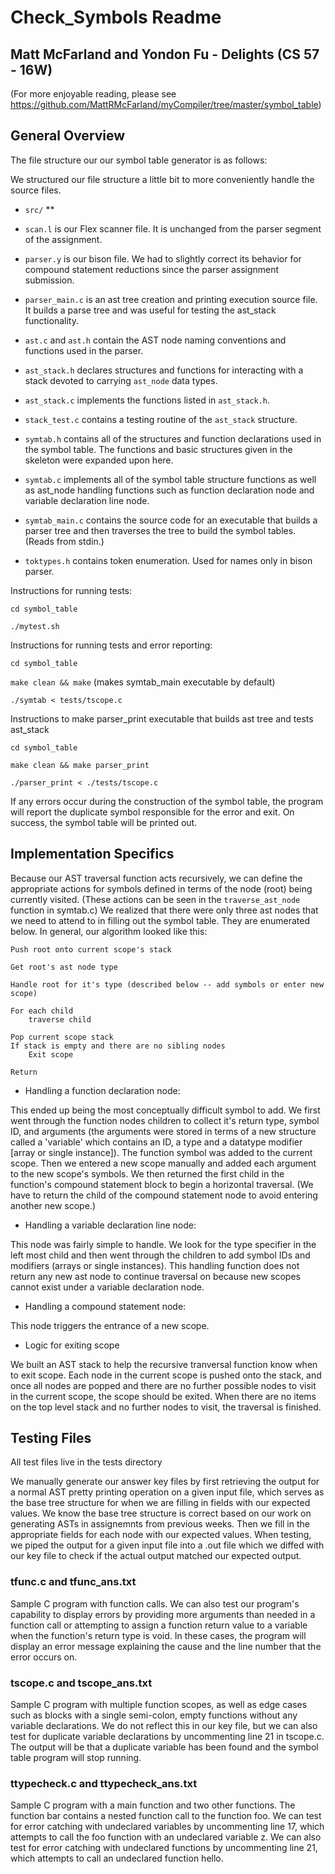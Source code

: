 # Check_Symbols Readme
## Matt McFarland and Yondon Fu - Delights (CS 57 - 16W)
(For more enjoyable reading, please see https://github.com/MattRMcFarland/myCompiler/tree/master/symbol_table)

## General Overview
The file structure our our symbol table generator is as follows:

We structured our file structure a little bit to more conveniently handle the source files.
* `src/`
**


* `scan.l` is our Flex scanner file. It is unchanged from the parser segment of the assignment.
* `parser.y` is our bison file. We had to slightly correct its behavior for compound statement reductions since the parser assignment submission.
* `parser_main.c` is an ast tree creation and printing execution source file. It builds a parse tree and was useful for testing the ast_stack functionality.
* `ast.c` and `ast.h` contain the AST node naming conventions and functions used in the parser.
* `ast_stack.h` declares structures and functions for interacting with a stack devoted to carrying `ast_node` data types.
* `ast_stack.c` implements the functions listed in `ast_stack.h`.
* `stack_test.c` contains a testing routine of the `ast_stack` structure.
* `symtab.h` contains all of the structures and function declarations used in the symbol table. The functions and basic structures given in the skeleton were expanded upon here.
* `symtab.c` implements all of the symbol table structure functions as well as ast_node handling functions such as function declaration node and variable declaration line node.
* `symtab_main.c` contains the source code for an executable that builds a parser tree and then traverses the tree to build the symbol tables. (Reads from stdin.)
* `toktypes.h` contains token enumeration. Used for names only in bison parser.

Instructions for running tests:

`cd symbol_table`

`./mytest.sh`

Instructions for running tests and error reporting:

`cd symbol_table`

`make clean && make` (makes symtab_main executable by default)

`./symtab < tests/tscope.c`

Instructions to make parser_print executable that builds ast tree and tests ast_stack

`cd symbol_table`

`make clean && make parser_print`

`./parser_print < ./tests/tscope.c`

If any errors occur during the construction of the symbol table, the program will report the duplicate symbol responsible for the error and exit. On success, the symbol table will be printed out.

## Implementation Specifics

Because our AST traversal function acts recursively, we can define the appropriate actions for symbols defined in terms of the node (root) being currently visited. (These actions can be seen in the `traverse_ast_node` function in symtab.c) We realized that there were only three ast nodes that we need to attend to in filling out the symbol table. They are enumerated below. In general, our algorithm looked like this: 

```
Push root onto current scope's stack

Get root's ast node type

Handle root for it's type (described below -- add symbols or enter new scope)

For each child
	traverse child

Pop current scope stack
If stack is empty and there are no sibling nodes
	Exit scope

Return
```

* Handling a function declaration node:

This ended up being the most conceptually difficult symbol to add. We first went through the function nodes children to collect it's return type, symbol ID, and arguments (the arguments were stored in terms of a new structure called a 'variable' which contains an ID, a type and a datatype modifier [array or single instance]). The function symbol was added to the current scope. Then we entered a new scope manually and added each argument to the new scope's symbols. We then returned the first child in the function's compound statement block to begin a horizontal traversal. (We have to return the child of the compound statement node to avoid entering another new scope.) 


* Handling a variable declaration line node:

This node was fairly simple to handle. We look for the type specifier in the left most child and then went through the children to add symbol IDs and modifiers (arrays or single instances). This handling function does not return any new ast node to continue traversal on because new scopes cannot exist under a variable declaration node.

* Handling a compound statement node:

This node triggers the entrance of a new scope.

* Logic for exiting scope

We built an AST stack to help the recursive tranversal function know when to exit scope. Each node in the current scope is pushed onto the stack, and once all nodes are popped and there are no further possible nodes to visit in the current scope, the scope should be exited. When there are no items on the top level stack and no further nodes to visit, the traversal is finished.

## Testing Files
All test files live in the tests directory

We manually generate our answer key files by first retrieving the output for a normal AST pretty printing operation on a given input file, which serves as the base tree structure for when we are filling in fields with our expected values. We know the base tree structure is correct based on our work on generating ASTs in assignemnts from previous weeks. Then we fill in the appropriate fields for each node with our expected values. When testing, we piped the output for a given input file into a .out file which we diffed with our key file to check if the actual output matched our expected output.


### tfunc.c and tfunc_ans.txt
Sample C program with function calls. We can also test our program's capability to display errors by providing more arguments than needed in a function call or attempting to assign a function return value to a variable when the function's return type is void. In these cases, the program will display an error message explaining the cause and the line number that the error occurs on.

### tscope.c and tscope_ans.txt
Sample C program with multiple function scopes, as well as edge cases such as blocks with a single semi-colon, empty functions without any variable declarations. We do not reflect this in our key file, but we can also test for duplicate variable declarations by uncommenting line 21 in tscope.c. The output will be that a duplicate variable has been found and the symbol table program will stop running.

### ttypecheck.c and ttypecheck_ans.txt
Sample C program with a main function and two other functions. The function bar contains a nested function call to the function foo. We can test for error catching with undeclared variables by uncommenting line 17, which attempts to call the foo function with an undeclared variable z. We can also test for error catching with undeclared functions by uncommenting line 21, which attempts to call an undeclared function hello.


